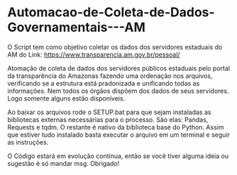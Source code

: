 # Automacao-de-Coleta-de-Dados-Governamentais---AM

O Script tem como objetivo coletar os dados dos servidores estaduais do AM do Link: https://www.transparencia.am.gov.br/pessoal/


Atomação de coleta de dados dos servidores públicos estaduais pelo portal da transparência do Amazonas fazendo uma ordenação nos arquivos, verificando se a estrutura está pradonizada e unificando todas as informações. Nem todos os órgãos dispõem dos dados de seus servidores. Logo somente alguns estão disponíveis.

Ao baixar os arquivos rode o SETUP.bat para que sejam instaladas as bibliotecas externas necessárias para o processo. São elas: Pandas, Requests e tqdm. O restante é nativo da biblioteca base do Python.
Assim que estiver tudo instalado basta executar o arquivo em um terminal e seguir as instruções.

O Código estará em evolução contínua, então se você tiver alguma ideia ou sugestão é só mandar msg.
Obrigado!
